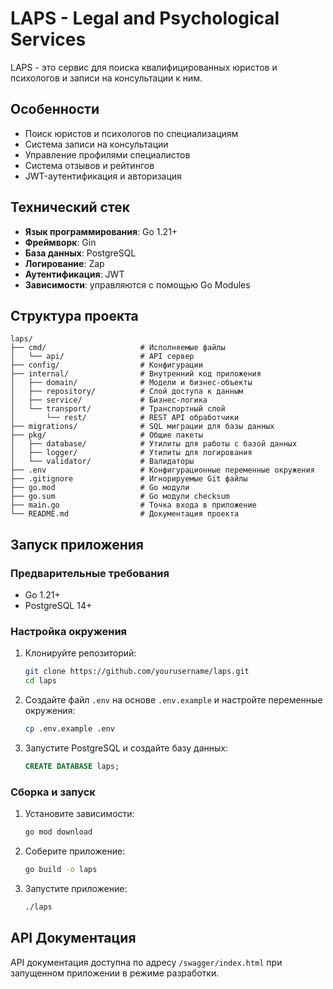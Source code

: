 # LAPS - Legal and Psychological Services

LAPS - это сервис для поиска квалифицированных юристов и психологов и записи на консультации к ним.

## Особенности

- Поиск юристов и психологов по специализациям
- Система записи на консультации
- Управление профилями специалистов
- Система отзывов и рейтингов
- JWT-аутентификация и авторизация

## Технический стек

- **Язык программирования**: Go 1.21+
- **Фреймворк**: Gin
- **База данных**: PostgreSQL
- **Логирование**: Zap
- **Аутентификация**: JWT
- **Зависимости**: управляются с помощью Go Modules

## Структура проекта

```
laps/
├── cmd/                     # Исполняемые файлы
│   └── api/                 # API сервер
├── config/                  # Конфигурации
├── internal/                # Внутренний код приложения
│   ├── domain/              # Модели и бизнес-объекты
│   ├── repository/          # Слой доступа к данным
│   ├── service/             # Бизнес-логика
│   └── transport/           # Транспортный слой
│       └── rest/            # REST API обработчики
├── migrations/              # SQL миграции для базы данных
├── pkg/                     # Общие пакеты
│   ├── database/            # Утилиты для работы с базой данных
│   ├── logger/              # Утилиты для логирования
│   └── validator/           # Валидаторы
├── .env                     # Конфигурационные переменные окружения
├── .gitignore               # Игнорируемые Git файлы
├── go.mod                   # Go модули
├── go.sum                   # Go модули checksum
├── main.go                  # Точка входа в приложение
└── README.md                # Документация проекта
```

## Запуск приложения

### Предварительные требования

- Go 1.21+
- PostgreSQL 14+

### Настройка окружения

1. Клонируйте репозиторий:
   ```bash
   git clone https://github.com/yourusername/laps.git
   cd laps
   ```

2. Создайте файл `.env` на основе `.env.example` и настройте переменные окружения:
   ```bash
   cp .env.example .env
   ```

3. Запустите PostgreSQL и создайте базу данных:
   ```sql
   CREATE DATABASE laps;
   ```

### Сборка и запуск

1. Установите зависимости:
   ```bash
   go mod download
   ```

2. Соберите приложение:
   ```bash
   go build -o laps
   ```

3. Запустите приложение:
   ```bash
   ./laps
   ```

## API Документация

API документация доступна по адресу `/swagger/index.html` при запущенном приложении в режиме разработки.
